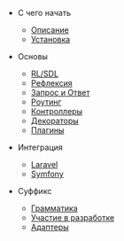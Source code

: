 - С чего начать
    - [Описание](/README)
    - [Установка](/installation)
     
- Основы
    - [RL/SDL](/sdl)
    - [Рефлексия](/reflection)
    - [Запрос и Ответ](/http)
    - [Роутинг](/routes)
    - [Контроллеры](/controllers)
    - [Декораторы](/decorators)
    - [Плагины](/plugins)

- Интеграция
    - [Laravel](/laravel)
    - [Symfony](/symfony)
    
- Суффикс
    - [Грамматика](/grammar)
    - [Участие в разработке](/contributions)
    - [Адаптеры](/adapters)
